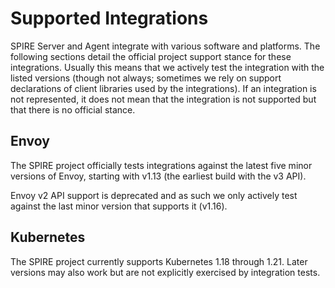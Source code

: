 # Supported Integrations

SPIRE Server and Agent integrate with various software and platforms. The
following sections detail the official project support stance for these
integrations. Usually this means that we actively test the integration with the
listed versions (though not always; sometimes we rely on support declarations
of client libraries used by the integrations). If an integration is not
represented, it does not mean that the integration is not supported but that
there is no official stance.

## Envoy

The SPIRE project officially tests integrations against the latest five minor
versions of Envoy, starting with v1.13 (the earliest build with the v3 API).

Envoy v2 API support is deprecated and as such we only actively test against
the last minor version that supports it (v1.16).

## Kubernetes

The SPIRE project currently supports Kubernetes 1.18 through 1.21. Later
versions may also work but are not explicitly exercised by integration tests.
